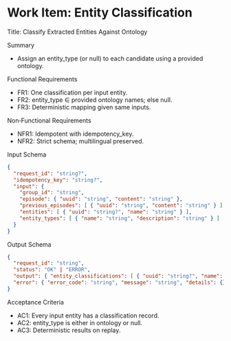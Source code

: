 # Work Item: Entity Classification

Title: Classify Extracted Entities Against Ontology

Summary
- Assign an entity_type (or null) to each candidate using a provided ontology.

Functional Requirements
- FR1: One classification per input entity.
- FR2: entity_type ∈ provided ontology names; else null.
- FR3: Deterministic mapping given same inputs.

Non‑Functional Requirements
- NFR1: Idempotent with idempotency_key.
- NFR2: Strict schema; multilingual preserved.

Input Schema
```json
{
  "request_id": "string?",
  "idempotency_key": "string?",
  "input": {
    "group_id": "string",
    "episode": { "uuid": "string", "content": "string" },
    "previous_episodes": [ { "uuid": "string", "content": "string" } ],
    "entities": [ { "uuid": "string?", "name": "string" } ],
    "entity_types": [ { "name": "string", "description": "string" } ]
  }
}
```

Output Schema
```json
{
  "request_id": "string",
  "status": "OK" | "ERROR",
  "output": { "entity_classifications": [ { "uuid": "string?", "name": "string", "entity_type": "string|null" } ] },
  "error": { "error_code": "string", "message": "string", "details": {} }
}
```

Acceptance Criteria
- AC1: Every input entity has a classification record.
- AC2: entity_type is either in ontology or null.
- AC3: Deterministic results on replay.

